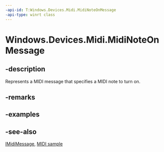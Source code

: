 ```yaml
---
-api-id: T:Windows.Devices.Midi.MidiNoteOnMessage
-api-type: winrt class
---
```


<!-- Class syntax.
public class MidiNoteOnMessage : Windows.Devices.Midi.IMidiMessage, Windows.Devices.Midi.IMidiNoteOnMessage
-->

# Windows.Devices.Midi.MidiNoteOnMessage

## -description
Represents a MIDI message that specifies a MIDI note to turn on.

## -remarks

## -examples

## -see-also
[IMidiMessage](imidimessage.md), [MIDI  sample](https://go.microsoft.com/fwlink/p/?LinkID=394281)
